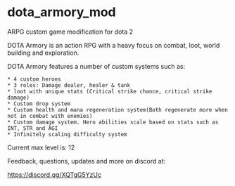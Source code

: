 # dota_armory_mod

ARPG custom game modification for dota 2

DOTA Armory is an action RPG with a heavy focus on combat, loot, world building and exploration.

DOTA Armory features a number of custom systems such as:

	* 4 custom heroes
	* 3 roles: Damage dealer, healer & tank
	* loot with unique stats (Critical strike chance, critical strike damage)
	* Custom drop system
	* Custom health and mana regeneration system(Both regenerate more when not in combat with enemies)
	* Custom damage system. Hero abilities scale based on stats such as INT, STR and AGI
	* Infinitely scaling difficulty system

Current max level is: 12

Feedback, questions, updates and more on discord at:

https://discord.gg/XQTgG5YzUc